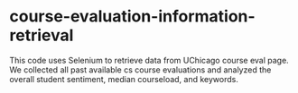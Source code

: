 # course-evaluation-information-retrieval

This code uses Selenium to retrieve data from UChicago course eval page. We collected all past available cs course evaluations and analyzed the overall student sentiment, median courseload, and keywords.
